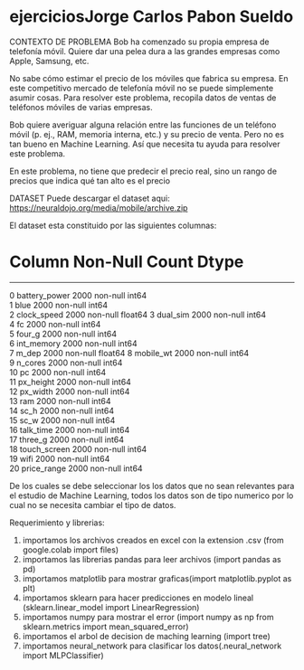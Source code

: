 # ejerciciosJorge Carlos Pabon Sueldo

CONTEXTO DE PROBLEMA
Bob ha comenzado su propia empresa de telefonía móvil. Quiere dar una pelea dura a las grandes empresas como Apple, Samsung, etc.

No sabe cómo estimar el precio de los móviles que fabrica su empresa. En este competitivo mercado de telefonía móvil no se puede simplemente asumir cosas. 
Para resolver este problema, recopila datos de ventas de teléfonos móviles de varias empresas.

Bob quiere averiguar alguna relación entre las funciones de un teléfono móvil (p. ej., RAM, memoria interna, etc.) y su precio de venta. 
Pero no es tan bueno en Machine Learning. Así que necesita tu ayuda para resolver este problema.

En este problema, no tiene que predecir el precio real, sino un rango de precios que indica qué tan alto es el precio

DATASET
Puede descargar el dataset aqui: https://neuraldojo.org/media/mobile/archive.zip

El dataset esta constituido por las siguientes columnas:

 #   Column         Non-Null Count  Dtype  
---  ------         --------------  -----  
 0   battery_power  2000 non-null   int64  
 1   blue           2000 non-null   int64  
 2   clock_speed    2000 non-null   float64
 3   dual_sim       2000 non-null   int64  
 4   fc             2000 non-null   int64  
 5   four_g         2000 non-null   int64  
 6   int_memory     2000 non-null   int64  
 7   m_dep          2000 non-null   float64
 8   mobile_wt      2000 non-null   int64  
 9   n_cores        2000 non-null   int64  
 10  pc             2000 non-null   int64  
 11  px_height      2000 non-null   int64  
 12  px_width       2000 non-null   int64  
 13  ram            2000 non-null   int64  
 14  sc_h           2000 non-null   int64  
 15  sc_w           2000 non-null   int64  
 16  talk_time      2000 non-null   int64  
 17  three_g        2000 non-null   int64  
 18  touch_screen   2000 non-null   int64  
 19  wifi           2000 non-null   int64  
 20  price_range    2000 non-null   int64  

De los cuales se debe seleccionar los los datos que no sean relevantes para el estudio de Machine Learning, todos los datos son de tipo numerico 
por lo cual no se necesita cambiar el tipo de datos.

Requerimiento y librerias:
1. importamos los archivos creados en excel con la extension .csv (from  google.colab import files)
2. importamos las librerias pandas para leer archivos (import pandas as pd)
3. importamos matplotlib para mostrar graficas(import matplotlib.pyplot as plt)
4. importamos sklearn para hacer predicciones en modelo lineal (sklearn.linear_model import LinearRegression)
5. importamos numpy para mostrar el error (import numpy as np from sklearn.metrics import mean_squared_error)
6. importamos el arbol de decision de maching learning (import tree)
7. importamos neural_network  para clasificar los datos(.neural_network import MLPClassifier)





